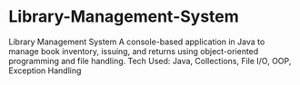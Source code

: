 # Library-Management-System
Library Management System A console-based application in Java to manage book inventory, issuing, and returns using object-oriented programming and file handling. Tech Used: Java, Collections, File I/O, OOP, Exception Handling
